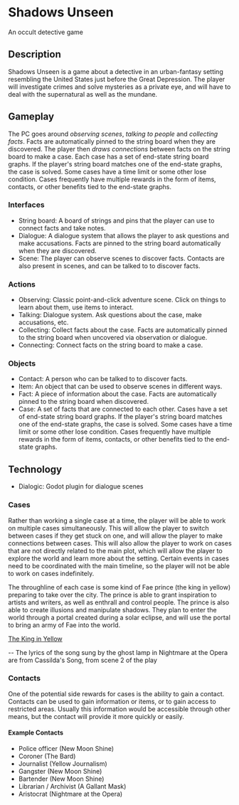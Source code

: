 # Shadows Unseen
An occult detective game

## Description
Shadows Unseen is a game about a detective in an urban-fantasy setting resembling the United States just before the Great Depression. The player will investigate crimes and solve mysteries as a private eye, and will have to deal with the supernatural as well as the mundane.

## Gameplay
The PC goes around *observing scenes*, *talking to people* and *collecting facts*. Facts are automatically pinned to the string board when they are discovered. The player then *draws connections* between facts on the string board to make a case. Each case has a set of end-state string board graphs. If the player's string board matches one of the end-state graphs, the case is solved. Some cases have a time limit or some other lose condition. Cases frequently have multiple rewards in the form of items, contacts, or other benefits tied to the end-state graphs.

### Interfaces
- String board: A board of strings and pins that the player can use to connect facts and take notes.
- Dialogue: A dialogue system that allows the player to ask questions and make accusations. Facts are pinned to the string board automatically when they are discovered.
- Scene: The player can observe scenes to discover facts. Contacts are also present in scenes, and can be talked to to discover facts.

### Actions
- Observing: Classic point-and-click adventure scene. Click on things to learn about them, use items to interact.
- Talking: Dialogue system. Ask questions about the case, make accusations, etc.
- Collecting: Collect facts about the case. Facts are automatically pinned to the string board when uncovered via observation or dialogue.
- Connecting: Connect facts on the string board to make a case.

### Objects
- Contact: A person who can be talked to to discover facts.
- Item: An object that can be used to observe scenes in different ways.
- Fact: A piece of information about the case. Facts are automatically pinned to the string board when discovered.
- Case: A set of facts that are connected to each other. Cases have a set of end-state string board graphs. If the player's string board matches one of the end-state graphs, the case is solved. Some cases have a time limit or some other lose condition. Cases frequently have multiple rewards in the form of items, contacts, or other benefits tied to the end-state graphs.

## Technology
- Dialogic: Godot plugin for dialogue scenes

### Cases
Rather than working a single case at a time, the player will be able to work on multiple cases simultaneously. This will allow the player to switch between cases if they get stuck on one, and will allow the player to make connections between cases.
This will also allow the player to work on cases that are not directly related to the main plot, which will allow the player to explore the world and learn more about the setting.
Certain events in cases need to be coordinated with the main timeline, so the player will not be able to work on cases indefinitely.

The throughline of each case is some kind of Fae prince (the king in yellow) preparing to take over the city. The prince is able to grant inspiration to artists and writers, as well as enthrall and control people. The prince is also able to create illusions and manipulate shadows. They plan to enter the world through a portal created during a solar eclipse, and will use the portal to bring an army of Fae into the world.

[The King in Yellow](https://en.wikipedia.org/wiki/The_King_in_Yellow)

-- The lyrics of the song sung by the ghost lamp in Nightmare at the Opera are from Cassilda's Song, from scene 2 of the play

### Contacts
One of the potential side rewards for cases is the ability to gain a contact. Contacts can be used to gain information or items, or to gain access to restricted areas. Usually this information would be accessible through other means, but the contact will provide it more quickly or easily.

#### Example Contacts
- Police officer (New Moon Shine)
- Coroner (The Bard)
- Journalist (Yellow Journalism)
- Gangster (New Moon Shine)
- Bartender (New Moon Shine)
- Librarian / Archivist (A Gallant Mask)
- Aristocrat (Nightmare at the Opera)